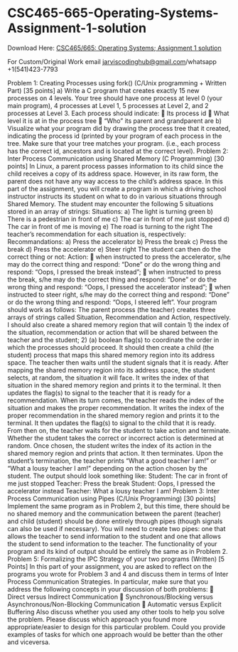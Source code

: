 # CSC465-665-Operating-Systems-Assignment-1-solution

Download Here: [CSC465/665: Operating Systems; Assignment 1 solution](https://jarviscodinghub.com/assignment/csc465-665-operating-systems-assignment-1-solution/)

For Custom/Original Work email jarviscodinghub@gmail.com/whatsapp +1(541)423-7793

Problem 1: Creating Processes using fork() (C/Unix programming + Written Part) [35 points]
a) Write a C program that creates exactly 15 new processes on 4 levels. Your tree should have one
process at level 0 (your main program), 4 processes at Level 1, 5 processes at Level 2, and 2
processes at Level 3. Each process should indicate:
 Its process id
 What level it is at in the process tree
 “Who” its parent and grandparent are
b) Visualize what your program did by drawing the process tree that it created, indicating the
process id (printed by your program of each process in the tree. Make sure that your tree
matches your program. (i.e., each process has the correct id, ancestors and is located at the
correct level).
Problem 2: Inter Process Communication using Shared Memory (C Programming) [30 points]
In Linux, a parent process passes information to its child since the child receives a copy of its address
space. However, in its raw form, the parent does not have any way access to the child’s address space.
In this part of the assignment, you will create a program in which a driving school instructor instructs its
student on what to do in various situations through Shared Memory.
The student may encounter the following 5 situations stored in an array of strings:
Situations:
a) The light is turning green
b) There is a pedestrian in front of me
c) The car in front of me just stopped
d) The car in front of me is moving
e) The road is turning to the right
The teacher’s recommendation for each situation is, respectively:
Recommandations:
a) Press the accelerator
b) Press the break
c) Press the break
d) Press the accelerator
e) Steer right
The student can then do the correct thing or not:
Action:
 when instructed to press the accelerator, s/he may do the correct thing and respond: “Done” or
do the wrong thing and respond: “Oops, I pressed the break instead”;
 when instructed to press the break, s/he may do the correct thing and respond: “Done” or do
the wrong thing and respond: “Oops, I pressed the accelerator instead”;
 when instructed to steer right, s/he may do the correct thing and respond: “Done” or do the
wrong thing and respond: “Oops, I steered left”.
Your program should work as follows:
The parent process (the teacher) creates three arrays of strings called Situation, Recommendation and
Action, respectively. I should also create a shared memory region that will contain 1) the index of the
situation, recommendation or action that will be shared between the teacher and the student; 2) (a)
boolean flag(s) to coordinate the order in which the processes should proceed. It should then create a
child (the student) process that maps this shared memory region into its address space. The teacher
then waits until the student signals that it is ready. After mapping the shared memory region into its
address space, the student selects, at random, the situation it will face. It writes the index of that
situation in the shared memory region and prints it to the terminal. It then updates the flag(s) to signal
to the teacher that it is ready for a recommendation. When its turn comes, the teacher reads the index
of the situation and makes the proper recommendation. It writes the index of the proper
recommendation in the shared memory region and prints it to the terminal. It then updates the flag(s)
to signal to the child that it is ready. From then on, the teacher waits for the student to take action and
terminate. Whether the student takes the correct or incorrect action is determined at random. Once
chosen, the student writes the index of its action in the shared memory region and prints that action. It
then terminates. Upon the student’s termination, the teacher prints “What a good teacher I am!” or
“What a lousy teacher I am!” depending on the action chosen by the student.
The output should look something like:
Student: The car in front of me just stopped
Teacher: Press the break
Student: Oops, I pressed the accelerator instead
Teacher: What a lousy teacher I am!
Problem 3: Inter Process Communication using Pipes (C/Unix Programming) [30 points]
Implement the same program as in Problem 2, but this time, there should be no shared memory and the
communication between the parent (teacher) and child (student) should be done entirely through pipes
(though signals can also be used if necessary). You will need to create two pipes: one that allows the
teacher to send information to the student and one that allows the student to send information to the
teacher. The functionality of your program and its kind of output should be entirely the same as in
Problem 2.
Problem 5: Formalizing the IPC Strategy of your two programs (Written) [5 Points]
In this part of your assignment, you are asked to reflect on the programs you wrote for Problem 3 and 4
and discuss them in terms of Inter Process Communication Strategies. In particular, make sure that you
address the following concepts in your discussion of both problems:
 Direct versus Indirect Communication
 Synchronous/Blocking versus Asynchronous/Non-Blocking Communication
 Automatic versus Explicit Buffering
Also discuss whether you used any other tools to help you solve the problem.
Please discuss which approach you found more appropriate/easier to design for this particular problem.
Could you provide examples of tasks for which one approach would be better than the other and viceversa.

